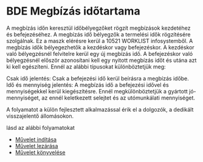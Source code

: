# BDE Megbízás időtartama

A megbízás időn keresztül időbélyegzőket rögzít megbízások kezdetéhez és befejezéséhez. A megbízás idő bélyegzők a termelési idők rögzítésére szolgálnak. Ez a maszk elérésre kerül a 10521 WORKLIST infosystemből. A megbízás idők bélyegezhetők a kezdéskor vagy befejezéskor. A kezdéskor való bélyegzésnél felvitelre kerül egy új megbízás idő. A befejezéskor való bélyegzésnél először azonosítani kell egy nyitott megbízás időt és utána azt ki kell egészíteni. Ennél az alábbi típusokat különböztetjük meg:

Csak idő jelentés: Csak a befejezési idő kerül beírásra a megbízás időbe.
Idő és mennyiség jelentés: A megbízás idő a befejezési idővel és mennyiségekkel kerül kiegészítésre. Ennél megkülönböztetjük a gyártott jó-mennyiséget, az ennél keletkezett selejtet és az utómunkálati mennyiséget.

A folyamatot a külön fejlesztett alkalmazással érik el a dolgozók, a dedikált visszajelentő állomásokon.

lásd az alábbi folyamatokat

- [Művelet indítása](../gyartas/muvelet-megkezdese.md)
- [Művelet lezárása](../gyartas/muvelet-lezarasa.md)
- [Művelet könyvelése](../gyartas/muvelet-konyvelese.md)
